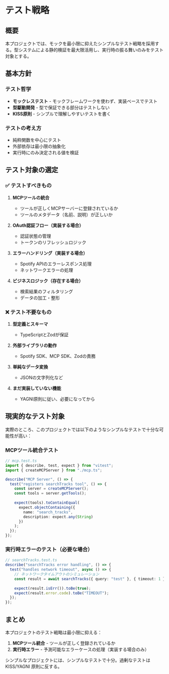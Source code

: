 # テスト戦略

## 概要

本プロジェクトでは、モックを最小限に抑えたシンプルなテスト戦略を採用する。型システムによる静的検証を最大限活用し、実行時の振る舞いのみをテスト対象とする。

## 基本方針

### テスト哲学
- **モックレステスト** - モックフレームワークを使わず、実装ベースでテスト
- **型駆動開発** - 型で保証できる部分はテストしない
- **KISS原則** - シンプルで理解しやすいテストを書く

### テストの考え方
- 純粋関数を中心にテスト
- 外部依存は最小限の抽象化
- 実行時にのみ決定される値を検証

## テスト対象の選定

### ✅ テストすべきもの

1. **MCPツールの統合**
   - ツールが正しくMCPサーバーに登録されているか
   - ツールのメタデータ（名前、説明）が正しいか

2. **OAuth認証フロー（実装する場合）**
   - 認証状態の管理
   - トークンのリフレッシュロジック

3. **エラーハンドリング（実装する場合）**
   - Spotify APIのエラーレスポンス処理
   - ネットワークエラーの処理

4. **ビジネスロジック（存在する場合）**
   - 検索結果のフィルタリング
   - データの加工・整形

### ❌ テスト不要なもの

1. **型定義とスキーマ**
   - TypeScriptとZodが保証

2. **外部ライブラリの動作**
   - Spotify SDK、MCP SDK、Zodの責務

3. **単純なデータ変換**
   - JSONの文字列化など

4. **まだ実装していない機能**
   - YAGNI原則に従い、必要になってから

## 現実的なテスト対象

実際のところ、このプロジェクトでは以下のようなシンプルなテストで十分な可能性が高い：

### MCPツール統合テスト
```typescript
// mcp.test.ts
import { describe, test, expect } from "vitest";
import { createMCPServer } from "./mcp.ts";

describe("MCP Server", () => {
  test("registers searchTracks tool", () => {
    const server = createMCPServer();
    const tools = server.getTools();
    
    expect(tools).toContainEqual(
      expect.objectContaining({
        name: "search_tracks",
        description: expect.any(String)
      })
    );
  });
});
```

### 実行時エラーのテスト（必要な場合）
```typescript
// searchTracks.test.ts
describe("searchTracks error handling", () => {
  test("handles network timeout", async () => {
    // ネットワークタイムアウトのシミュレーション
    const result = await searchTracks({ query: "test" }, { timeout: 1 });
    
    expect(result.isErr()).toBe(true);
    expect(result.error.code).toBe("TIMEOUT");
  });
});
```

## まとめ

本プロジェクトのテスト戦略は最小限に抑える：

1. **MCPツール統合** - ツールが正しく登録されているか
2. **実行時エラー** - 予測可能なエラーケースの処理（実装する場合のみ）

シンプルなプロジェクトには、シンプルなテストで十分。過剰なテストは KISS/YAGNI 原則に反する。